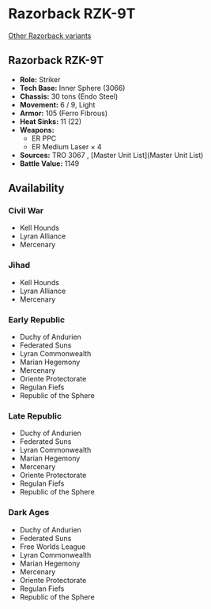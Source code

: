 # Razorback RZK-9T 

[Other Razorback variants](../razorback.md) 

## Razorback RZK-9T 

- **Role:** Striker 
- **Tech Base:** Inner Sphere (3066) 
- **Chassis:** 30 tons (Endo Steel) 
- **Movement:** 6 / 9, Light 
- **Armor:** 105 (Ferro Fibrous) 
- **Heat Sinks:** 11 (22) 
- **Weapons:** 
  - ER PPC 
  - ER Medium Laser × 4 
- **Sources:** TRO 3067 , [Master Unit List](Master Unit List) 
- **Battle Value:** 1149 

## Availability 

### Civil War 

- Kell Hounds 
- Lyran Alliance 
- Mercenary 

### Jihad 

- Kell Hounds 
- Lyran Alliance 
- Mercenary 

### Early Republic 

- Duchy of Andurien 
- Federated Suns 
- Lyran Commonwealth 
- Marian Hegemony 
- Mercenary 
- Oriente Protectorate 
- Regulan Fiefs 
- Republic of the Sphere 

### Late Republic 

- Duchy of Andurien 
- Federated Suns 
- Lyran Commonwealth 
- Marian Hegemony 
- Mercenary 
- Oriente Protectorate 
- Regulan Fiefs 
- Republic of the Sphere 

### Dark Ages 

- Duchy of Andurien 
- Federated Suns 
- Free Worlds League 
- Lyran Commonwealth 
- Marian Hegemony 
- Mercenary 
- Oriente Protectorate 
- Regulan Fiefs 
- Republic of the Sphere 

